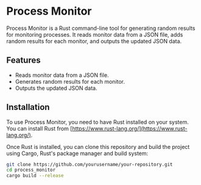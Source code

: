 # Process Monitor

Process Monitor is a Rust command-line tool for generating random results for monitoring processes. It reads monitor data from a JSON file, adds random results for each monitor, and outputs the updated JSON data.

## Features

- Reads monitor data from a JSON file.
- Generates random results for each monitor.
- Outputs the updated JSON data.

## Installation

To use Process Monitor, you need to have Rust installed on your system. You can install Rust from [https://www.rust-lang.org/](https://www.rust-lang.org/).

Once Rust is installed, you can clone this repository and build the project using Cargo, Rust's package manager and build system:

```bash
git clone https://github.com/yourusername/your-repository.git
cd process_monitor
cargo build --release
